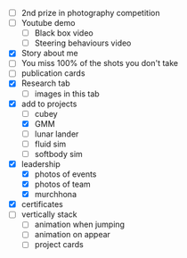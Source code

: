 - [ ] 2nd prize in photography competition
- [ ] Youtube demo
    - [ ] Black box video
    - [ ] Steering behaviours video
- [x] Story about me
- [ ] You miss 100% of the shots you don't take
- [ ] publication cards
- [x] Research tab
    - [ ] images in this tab
- [x] add to projects
    - [ ] cubey
    - [x] GMM
    - [ ] lunar lander
    - [ ] fluid sim
    - [ ] softbody sim
- [x] leadership
    - [x] photos of events
    - [x] photos of team
    - [x] murchhona
- [x] certificates
- [ ] vertically stack
    - [ ] animation when jumping
    - [ ] animation on appear
    - [ ] project cards